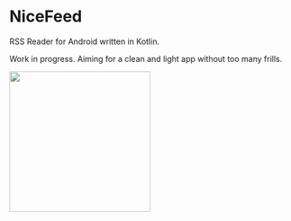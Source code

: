 # NiceFeed
RSS Reader for Android written in Kotlin.

Work in progress. Aiming for a clean and light app without too many frills.

<img width="250" src="https://www.dropbox.com/s/79olnnpdt7p0evp/Screenshot_20200810-023326_NiceFeed.jpg">
